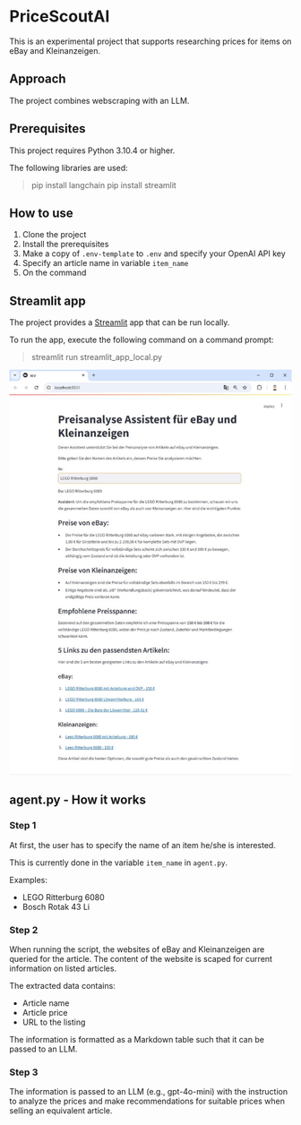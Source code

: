# PriceScoutAI

This is an experimental project that supports researching prices for items on eBay and Kleinanzeigen. 

## Approach

The project combines webscraping with an LLM.

## Prerequisites

This project requires Python 3.10.4 or higher.

The following libraries are used: 

> pip install langchain
> pip install streamlit

## How to use

1. Clone the project 
2. Install the prerequisites
3. Make a copy of `.env-template` to `.env` and specify your OpenAI API key
4. Specify an article name in variable `item_name`
5. On the command 

## Streamlit app

The project provides a [Streamlit](https://streamlit.io/) app that can be run locally.

To run the app, execute the following command on a command prompt:

> streamlit run streamlit_app_local.py

![Example: Price Agent with query](images/priceagent_streamlit_app_example_lego_ritterburg_6080.jpg)

## agent.py - How it works

### Step 1

At first, the user has to specify the name of an item he/she is interested.

This is currently done in the variable `item_name` in `agent.py`.

Examples:

- LEGO Ritterburg 6080
- Bosch Rotak 43 Li

### Step 2

When running the script, the websites of eBay and Kleinanzeigen are queried for the article.
The content of the website is scaped for current information on listed articles. 

The extracted data contains:

- Article name
- Article price
- URL to the listing

The information is formatted as a Markdown table such that it can be passed to an LLM.

### Step 3

The information is passed to an LLM (e.g., gpt-4o-mini) with the instruction to analyze the prices and make recommendations for suitable prices when selling an equivalent article.



